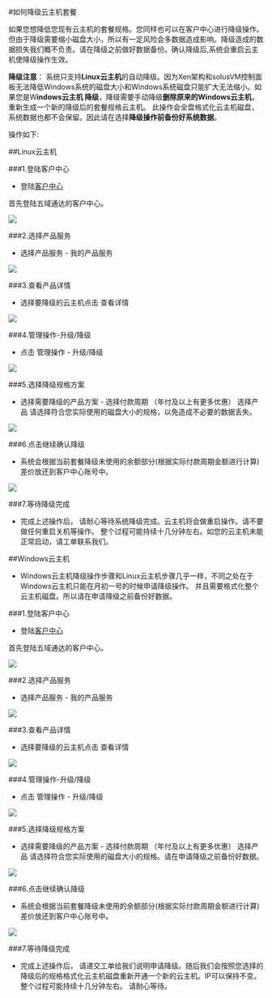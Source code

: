 
<!-- --- tag: 套餐降级 云主机 客户中心 -->

#如何降级云主机套餐

如果您想降低您现有云主机的套餐规格。您同样也可以在客户中心进行降级操作。 但由于降级需要缩小磁盘大小，所以有一定风险会多数据造成影响。降级造成的数据损失我们概不负责。请在降级之前做好数据备份。确认降级后,系统会重启云主机使降级操作生效。


**降级注意**： 系统只支持**Linux云主机**的自动降级。因为Xen架构和solusVM控制面板无法降低Windows系统的磁盘大小和Windows系统磁盘只能扩大无法缩小。如果您是W**indows云主机
降级**，降级需要手动降级**删除原来的Windows云主机**，重新生成一个新的降级后的套餐规格云主机。 此操作会全盘格式化云主机磁盘，系统数据也都不会保留。因此请在选择**降级操作前备份好系统数据**。

操作如下:

##Linux云主机

###1.登陆客户中心
* 登陆[客户中心](http://portal.51hosting.com)

首先登陆五域通达的客户中心。

![][1]

###2.选择产品服务

* 选择产品服务 - 我的产品服务

![][2]

###3.查看产品详情

* 选择要降级的云主机点击 查看详情

![][3]

###4.管理操作-升级/降级

* 点击 管理操作 - 升级/降级

![][4]

###5.选择降级规格方案

* 选择需要降级的产品方案 - 选择付款周期 （年付及以上有更多优惠） 选择产品
请选择符合您实际使用的磁盘大小的规格，以免造成不必要的数据丢失。

![][5]

###6.点击继续确认降级

* 系统会根据当前套餐降级未使用的余额部分(根据实际付款周期金额进行计算)差价放还到客户中心账号中。

![](http://i1.51hosting.com/2013-11-29_16_53_downgrade1.png)

###7.等待降级完成

* 完成上述操作后， 请耐心等待系统降级完成。云主机将会做重启操作。请不要做任何重启关机等操作。
整个过程可能持续十几分钟左右。如您的云主机未能正常启动，请工单联系我们。 

##Windows云主机
* Windows云主机降级操作步骤和Linux云主机步骤几乎一样，不同之处在于Windows云主机只能在月初一号的时候申请降级操作。
并且需要格式化整个云主机磁盘。所以请在申请降级之前备份好数据。

###1.登陆客户中心
* 登陆[客户中心](http://portal.51hosting.com)

首先登陆五域通达的客户中心。

![][1]

###2.选择产品服务

* 选择产品服务 - 我的产品服务

![][2]

###3.查看产品详情

* 选择要降级的云主机点击 查看详情

![](http://i1.51hosting.com/2013-12-16_11_18_Windowsdowngrade1.png)

###4.管理操作-升级/降级

* 点击 管理操作 - 升级/降级

![](http://i1.51hosting.com/2013-12-16_11_52_windowsdowngrade3.png)

###5.选择降级规格方案

* 选择需要降级的产品方案 - 选择付款周期 （年付及以上有更多优惠） 选择产品
请选择符合您实际使用的磁盘大小的规格。请在申请降级之前备份好数据。

![](http://i1.51hosting.com/2013-12-16_11_19_windowsdowngrade2.png)

###6.点击继续确认降级

* 系统会根据当前套餐降级未使用的余额部分(根据实际付款周期金额进行计算)差价放还到客户中心账号中。

![](http://i1.51hosting.com/2013-11-29_16_53_downgrade1.png)

###7.等待降级完成

* 完成上述操作后， 请递交工单给我们说明申请降级。随后我们会按照您选择的降级后的规格格式化云主机磁盘重新开通一个新的云主机。IP可以保持不变。整个过程可能持续十几分钟左右。 请耐心等待。


[1]:http://ww4.sinaimg.cn/large/a74eed94jw1dz50olkp23j.jpg
[2]:http://ww4.sinaimg.cn/large/a74e55b4jw1dz50n06xtoj.jpg
[3]:http://ww2.sinaimg.cn/large/a74ecc4cjw1dz50nqlqeoj.jpg
[4]:http://ww2.sinaimg.cn/large/a74e55b4jw1dz50pa69ukj.jpg
[5]:http://ww2.sinaimg.cn/large/a74ecc4cjw1dz50po2uxaj.jpg
[6]:http://ww4.sinaimg.cn/large/a74eed94jw1dz50q6as22j.jpg
[7]:http://voga.emagineconcept.com/caicai/knowledgebase/diskcontrol.jpg